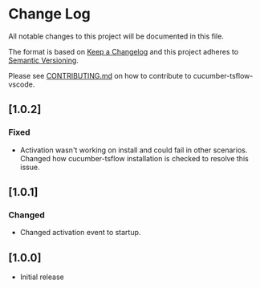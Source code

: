 # Change Log

All notable changes to this project will be documented in this file.

The format is based on [Keep a Changelog](http://keepachangelog.com/)
and this project adheres to [Semantic Versioning](http://semver.org/).

Please see [CONTRIBUTING.md](CONTRIBUTE.md) on how to contribute to cucumber-tsflow-vscode.

## [1.0.2]

### Fixed

- Activation wasn't working on install and could fail in other scenarios. Changed how cucumber-tsflow installation is checked to resolve this issue.

## [1.0.1]

### Changed

- Changed activation event to startup.

## [1.0.0]

- Initial release
